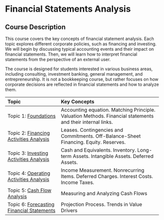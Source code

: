 # Financial Statements Analysis

## Course Description

This course covers the key concepts of financial statement analysis. Each topic explores different corporate policies, such as financing and investing. We will begin by discussing typical accounting events and their impact on financial statements. Then, we will learn how to interpret financial statements from the perspective of an external user.

The course is designed for students interested in various business areas, including consulting, investment banking, general management, and entrepreneurship. It is not a bookkeeping course, but rather focuses on how corporate decisions are reflected in financial statements and how to analyze them.


| Topic                                     | Key Concepts                                                                                                                                              |
|:-------------------------------------------|:------------------------------------------------------------------------------------------------------------------------------------------------------------------------|
| Topic 1: [Foundations](topic_1_foundations.pdf)             | Accounting equation. Matching Principle. Valuation Methods. Financial statements and their internal links.  |
| Topic 2: [Financing Activities Analysis](topic_2_financing.pdf)    | Leases. Contingencies and Commitments. Off-Balance-Sheet Financing. Equity. Reserves.                                                |
| Topic 3: [Investing Activities Analysis](topic_3_investing.pdf)    | Cash and Equivalents. Inventory. Long-term Assets. Intangible Assets. Deferred Assets.                                |
| Topic 4: [Operating Activities Analysis](topic_4_operating.pdf)    | Income Measurement. Nonrecurring Items. Deferred Charges. Interest Costs. Income Taxes.                             |
| Topic 5: [Cash Flow Analysis](topic_5_cashflows.pdf)    | Measuring and Analyzing Cash Flows                             |
| Topic 6: [Forecasting Financial Statements ](topic_6_forecasting.pdf)| Projection Process. Trends in Value Drivers                                                                                       |
